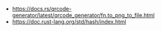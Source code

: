 * https://docs.rs/qrcode-generator/latest/qrcode_generator/fn.to_png_to_file.html
* https://doc.rust-lang.org/std/hash/index.html
